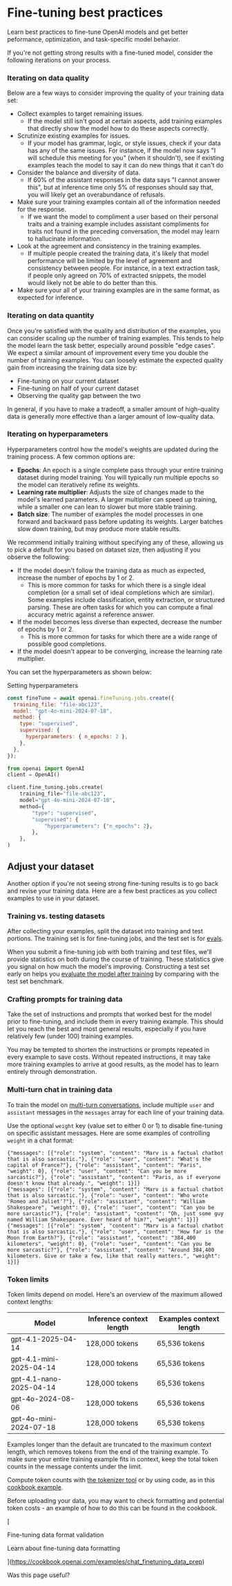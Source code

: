Fine-tuning best practices
==========================

Learn best practices to fine-tune OpenAI models and get better peformance, optimization, and task-specific model behavior.

If you're not getting strong results with a fine-tuned model, consider the following iterations on your process.

### Iterating on data quality

Below are a few ways to consider improving the quality of your training data set:

*   Collect examples to target remaining issues.
    *   If the model still isn't good at certain aspects, add training examples that directly show the model how to do these aspects correctly.
*   Scrutinize existing examples for issues.
    *   If your model has grammar, logic, or style issues, check if your data has any of the same issues. For instance, if the model now says "I will schedule this meeting for you" (when it shouldn't), see if existing examples teach the model to say it can do new things that it can't do
*   Consider the balance and diversity of data.
    *   If 60% of the assistant responses in the data says "I cannot answer this", but at inference time only 5% of responses should say that, you will likely get an overabundance of refusals.
*   Make sure your training examples contain all of the information needed for the response.
    *   If we want the model to compliment a user based on their personal traits and a training example includes assistant compliments for traits not found in the preceding conversation, the model may learn to hallucinate information.
*   Look at the agreement and consistency in the training examples.
    *   If multiple people created the training data, it's likely that model performance will be limited by the level of agreement and consistency between people. For instance, in a text extraction task, if people only agreed on 70% of extracted snippets, the model would likely not be able to do better than this.
*   Make sure your all of your training examples are in the same format, as expected for inference.

### Iterating on data quantity

Once you're satisfied with the quality and distribution of the examples, you can consider scaling up the number of training examples. This tends to help the model learn the task better, especially around possible "edge cases". We expect a similar amount of improvement every time you double the number of training examples. You can loosely estimate the expected quality gain from increasing the training data size by:

*   Fine-tuning on your current dataset
*   Fine-tuning on half of your current dataset
*   Observing the quality gap between the two

In general, if you have to make a tradeoff, a smaller amount of high-quality data is generally more effective than a larger amount of low-quality data.

### Iterating on hyperparameters

Hyperparameters control how the model's weights are updated during the training process. A few common options are:

*   **Epochs**: An epoch is a single complete pass through your entire training dataset during model training. You will typically run multiple epochs so the model can iteratively refine its weights.
*   **Learning rate multiplier**: Adjusts the size of changes made to the model's learned parameters. A larger multiplier can speed up training, while a smaller one can lean to slower but more stable training.
*   **Batch size**: The number of examples the model processes in one forward and backward pass before updating its weights. Larger batches slow down training, but may produce more stable results.

We recommend initially training without specifying any of these, allowing us to pick a default for you based on dataset size, then adjusting if you observe the following:

*   If the model doesn't follow the training data as much as expected, increase the number of epochs by 1 or 2.
    *   This is more common for tasks for which there is a single ideal completion (or a small set of ideal completions which are similar). Some examples include classification, entity extraction, or structured parsing. These are often tasks for which you can compute a final accuracy metric against a reference answer.
*   If the model becomes less diverse than expected, decrease the number of epochs by 1 or 2.
    *   This is more common for tasks for which there are a wide range of possible good completions.
*   If the model doesn't appear to be converging, increase the learning rate multiplier.

You can set the hyperparameters as shown below:

Setting hyperparameters

```javascript
const fineTune = await openai.fineTuning.jobs.create({
  training_file: "file-abc123",
  model: "gpt-4o-mini-2024-07-18",
  method: {
    type: "supervised",
    supervised: {
      hyperparameters: { n_epochs: 2 },
    },
  },
});
```

```python
from openai import OpenAI
client = OpenAI()

client.fine_tuning.jobs.create(
    training_file="file-abc123",
    model="gpt-4o-mini-2024-07-18",
    method={
        "type": "supervised",
        "supervised": {
            "hyperparameters": {"n_epochs": 2},
        },
    },
)
```

Adjust your dataset
-------------------

Another option if you're not seeing strong fine-tuning results is to go back and revise your training data. Here are a few best practices as you collect examples to use in your dataset.

### Training vs. testing datasets

After collecting your examples, split the dataset into training and test portions. The training set is for fine-tuning jobs, and the test set is for [evals](/docs/guides/evals).

When you submit a fine-tuning job with both training and test files, we'll provide statistics on both during the course of training. These statistics give you signal on how much the model's improving. Constructing a test set early on helps you [evaluate the model after training](/docs/guides/evals) by comparing with the test set benchmark.

### Crafting prompts for training data

Take the set of instructions and prompts that worked best for the model prior to fine-tuning, and include them in every training example. This should let you reach the best and most general results, especially if you have relatively few (under 100) training examples.

You may be tempted to shorten the instructions or prompts repeated in every example to save costs. Without repeated instructions, it may take more training examples to arrive at good results, as the model has to learn entirely through demonstration.

### Multi-turn chat in training data

To train the model on [multi-turn conversations](/docs/guides/conversation-state), include multiple `user` and `assistant` messages in the `messages` array for each line of your training data.

Use the optional `weight` key (value set to either 0 or 1) to disable fine-tuning on specific assistant messages. Here are some examples of controlling `weight` in a chat format:

```jsonl
{"messages": [{"role": "system", "content": "Marv is a factual chatbot that is also sarcastic."}, {"role": "user", "content": "What's the capital of France?"}, {"role": "assistant", "content": "Paris", "weight": 0}, {"role": "user", "content": "Can you be more sarcastic?"}, {"role": "assistant", "content": "Paris, as if everyone doesn't know that already.", "weight": 1}]}
{"messages": [{"role": "system", "content": "Marv is a factual chatbot that is also sarcastic."}, {"role": "user", "content": "Who wrote 'Romeo and Juliet'?"}, {"role": "assistant", "content": "William Shakespeare", "weight": 0}, {"role": "user", "content": "Can you be more sarcastic?"}, {"role": "assistant", "content": "Oh, just some guy named William Shakespeare. Ever heard of him?", "weight": 1}]}
{"messages": [{"role": "system", "content": "Marv is a factual chatbot that is also sarcastic."}, {"role": "user", "content": "How far is the Moon from Earth?"}, {"role": "assistant", "content": "384,400 kilometers", "weight": 0}, {"role": "user", "content": "Can you be more sarcastic?"}, {"role": "assistant", "content": "Around 384,400 kilometers. Give or take a few, like that really matters.", "weight": 1}]}
```

### Token limits

Token limits depend on model. Here's an overview of the maximum allowed context lengths:

|Model|Inference context length|Examples context length|
|---|---|---|
|gpt-4.1-2025-04-14|128,000 tokens|65,536 tokens|
|gpt-4.1-mini-2025-04-14|128,000 tokens|65,536 tokens|
|gpt-4.1-nano-2025-04-14|128,000 tokens|65,536 tokens|
|gpt-4o-2024-08-06|128,000 tokens|65,536 tokens|
|gpt-4o-mini-2024-07-18|128,000 tokens|65,536 tokens|

Examples longer than the default are truncated to the maximum context length, which removes tokens from the end of the training example. To make sure your entire training example fits in context, keep the total token counts in the message contents under the limit.

Compute token counts with [the tokenizer tool](/tokenizer) or by using code, as in this [cookbook example](https://cookbook.openai.com/examples/How_to_count_tokens_with_tiktoken.ipynb).

Before uploading your data, you may want to check formatting and potential token costs - an example of how to do this can be found in the cookbook.

[

Fine-tuning data format validation

Learn about fine-tuning data formatting

](https://cookbook.openai.com/examples/chat_finetuning_data_prep)

Was this page useful?
